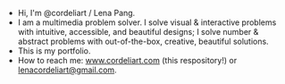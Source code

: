 - Hi, I'm @cordeliart / Lena Pang.
- I am a multimedia problem solver. I solve visual & interactive problems with intuitive, accessible, and beautiful designs; I solve number & abstract problems with out-of-the-box, creative, beautiful solutions.
- This is my portfolio.
- How to reach me: www.cordeliart.com (this respository!) or lenacordeliart@gmail.com.
